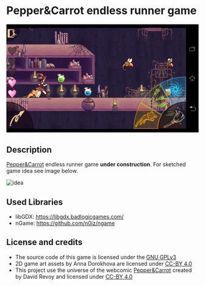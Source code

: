 Pepper&Carrot endless runner game
==========================================

![wip](documents/screenshot_WIP.png "WIP screenshot of current game version")

Description
------------
[Pepper&Carrot](http://www.peppercarrot.com/) endless runner game **under construction**. For sketched game idea see image below.

![idea](documents/game_idea.png "game idea")

Used Libraries
------------
- libGDX:  https://libgdx.badlogicgames.com/
- nGame:  https://github.com/n0iz/ngame

License and credits
-------------------

- The source code of this game is licensed under the [GNU GPLv3](http://www.gnu.org/licenses/gpl-3.0.html)
- 2D game art assets by Anna Dorokhova are licensed under [CC-BY 4.0](https://creativecommons.org/licenses/by/4.0/)
- This project use the universe of the webcomic [Pepper&Carrot](http://www.peppercarrot.com) created by David Revoy and licensed under [CC-BY 4.0](https://creativecommons.org/licenses/by/4.0/)
